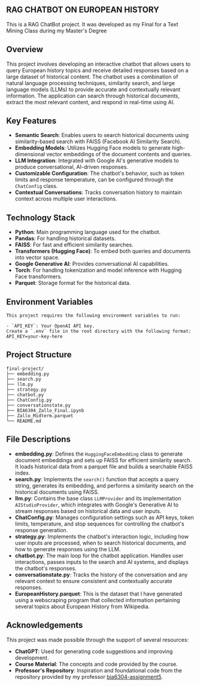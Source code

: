 ## RAG CHATBOT ON EUROPEAN HISTORY
This is a RAG ChatBot project. It was developed as my Final for a Text Mining Class during my Master's Degree

## Overview
This project involves developing an interactive chatbot that allows users to query European history topics and receive detailed responses based on a large dataset of historical content. The chatbot uses a combination of natural language processing techniques, similarity search, and large language models (LLMs) to provide accurate and contextually relevant information. The application can search through historical documents, extract the most relevant content, and respond in real-time using AI.

## Key Features
- **Semantic Search**: Enables users to search historical documents using similarity-based search with FAISS (Facebook AI Similarity Search).
- **Embedding Models**: Utilizes Hugging Face models to generate high-dimensional vector embeddings of the document contents and queries.
- **LLM Integration**: Integrated with Google AI's generative models to produce conversational, AI-driven responses.
- **Customizable Configuration**: The chatbot's behavior, such as token limits and response temperature, can be configured through the `ChatConfig` class.
- **Contextual Conversations**: Tracks conversation history to maintain context across multiple user interactions.

## Technology Stack
- **Python**: Main programming language used for the chatbot.
- **Pandas**: For handling historical datasets.
- **FAISS**: For fast and efficient similarity searches.
- **Transformers (Hugging Face)**: To embed both queries and documents into vector space.
- **Google Generative AI**: Provides conversational AI capabilities.
- **Torch**: For handling tokenization and model inference with Hugging Face transformers.
- **Parquet**: Storage format for the historical data.

## Environment Variables
```
This project requires the following environment variables to run:

- `API_KEY`: Your OpenAI API key.
Create a `.env` file in the root directory with the following format:
API_KEY=your-key-here
```
## Project Structure
```
final-project/
├── embedding.py
├── search.py
├── llm.py
├── strategy.py
├── chatbot.py
├── ChatConfig.py
├── conversationstate.py
├── BIA6304_Zallo_Final.ipynb
├── Zallo_Midterm.parquet
└── README.md
```

## File Descriptions
- **embedding.py**: Defines the `HuggingFaceEmbedding` class to generate document embeddings and sets up FAISS for efficient similarity search. It loads historical data from a parquet file and builds a searchable FAISS index.
- **search.py**: Implements the `search()` function that accepts a query string, generates its embedding, and performs a similarity search on the historical documents using FAISS.
- **llm.py**: Contains the base class `LLMProvider` and its implementation `AIStudioProvider`, which integrates with Google's Generative AI to stream responses based on historical data and user inputs.
- **ChatConfig.py**: Manages configuration settings such as API keys, token limits, temperature, and stop sequences for controlling the chatbot's response generation.
- **strategy.py**: Implements the chatbot's interaction logic, including how user inputs are processed, when to search historical documents, and how to generate responses using the LLM.
- **chatbot.py**: The main loop for the chatbot application. Handles user interactions, passes inputs to the search and AI systems, and displays the chatbot's responses.
- **conversationstate.py**: Tracks the history of the conversation and any relevant context to ensure consistent and contextually accurate responses.
- **EuropeanHistory.parquet**: This is the dataset that I have generated using a webscraping program that collected information pertaining several topics about European History from Wikipedia.

## Acknowledgements
This project was made possible through the support of several resources:
- **ChatGPT**: Used for generating code suggestions and improving development.
- **Course Material**: The concepts and code provided by the course.
- **Professor's Repository**: Inspiration and foundational code from the repository provided by my professor [bia6304-assignment5](https://github.com/54rt1n/bia6304-assignment5).
